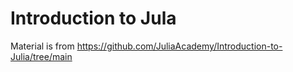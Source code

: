# Introduction to Jula
Material is from https://github.com/JuliaAcademy/Introduction-to-Julia/tree/main
